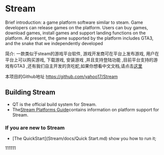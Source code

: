 # Stream 

Brief introduction:  a game platform software similar to steam. Game developers can release games on the platform. Users can buy games, download games, install games and support landing functions on the platform. At present, the game supported by the platform includes GTA3, and the snake that we independently developed

简介: 一款类似于steam的游戏平台软件, 游戏开发商可在平台上发布游戏, 用户在平台上可以购买游戏, 下载游戏, 安装游戏 ,并且支持登陆功能 ,目前平台支持的游戏有GTA3 ,还有我们自主开发的贪吃蛇,如果你想看中文文档,请点击[这里]()

本项目的Github地址 https://github.com/yahoo17/Stream 

## Building Stream

* QT is the official build system for Stream.
* The[Stream Platforms Guide](Stream/docs/SupportedPlatforms.md)contains information on
  platform support for Stream.

### If you are new to Stream

* [The QuickStart](Stream/docs/Quick Start.md) show you how to run it;



111111

